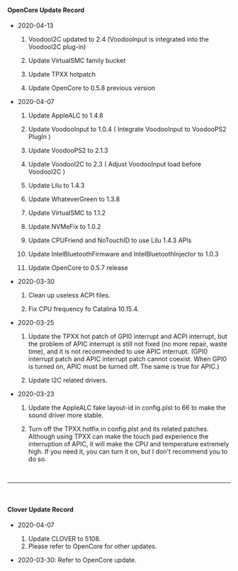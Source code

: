 #### OpenCore Update Record

- 2020-04-13
	1. VoodooI2C updated to 2.4 (VoodooInput is integrated into the VoodooI2C plug-in)

	2. Update VirtualSMC family bucket

	3. Update TPXX hotpatch
	
	4. Update OpenCore to 0.5.8 previous version

- 2020-04-07
	1. Update AppleALC to 1.4.8

	2. Update VoodooInput to 1.0.4 ( Integrate VoodooInput to VoodooPS2 Plugln )

	3. Update VoodooPS2 to 2.1.3

	4. Update VoodooI2C to 2.3 ( Adjust VoodooInput load before VoodooI2C )

	5. Update Lilu to 1.4.3

	6. Update WhateverGreen to 1.3.8

	7. Update VirtualSMC to 1.1.2

	8. Update NVMeFix to 1.0.2

	9. Update CPUFriend and NoTouchID to use Lilu 1.4.3 APIs

	10. Update IntelBluetoothFirmware and IntelBluetoothInjector to 1.0.3

	11. Update OpenCore to 0.5.7 release


- 2020-03-30
	1. Clean up useless ACPI files.

	2. Fix CPU frequency fo Catalina 10.15.4.


- 2020-03-25
	1. Update the TPXX hot patch of GPI0 interrupt and ACPI interrupt, but the problem of APIC interrupt is still not fixed (no more repair, waste time), and it is not recommended to use APIC interrupt. (GPI0 interrupt patch and APIC interrupt patch cannot coexist. When GPI0 is turned on, APIC must be turned off. The same is true for APIC.)

	2. Update I2C related drivers.


- 2020-03-23
	1. Update the AppleALC fake layout-id in config.plst to 66 to make the sound driver more stable.
    
	2. Turn off the TPXX hotfix in config.plst and its related patches. Although using TPXX can make the touch pad experience the interruption of APIC, it will make the CPU and temperature extremely high. If you need it, you can turn it on, but I don't recommend you to do so.

</br>

------------

</br>

#### Clover Update Record

- 2020-04-07
	1. Update CLOVER to 5108.
	2. Please refer to OpenCore for other updates.

- 2020-03-30: Refer to OpenCore update.